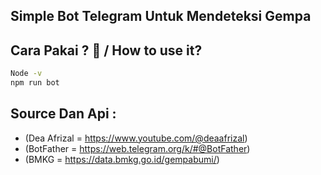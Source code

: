 Simple Bot Telegram Untuk Mendeteksi Gempa 
-

Cara Pakai ? 🤔 / How to use it?
-

```Bash
Node -v
npm run bot
```

Source Dan Api : 
-
* (Dea Afrizal = https://www.youtube.com/@deaafrizal)
* (BotFather = https://web.telegram.org/k/#@BotFather)
* (BMKG = https://data.bmkg.go.id/gempabumi/)
